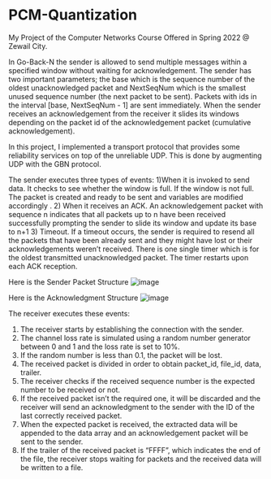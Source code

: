 # PCM-Quantization

My Project of the Computer Networks Course Offered in Spring 2022 @ Zewail City.

In Go-Back-N the sender is allowed to send multiple messages within a specified window without waiting for acknowledgement. The sender has two important parameters; the base which is the sequence number of the oldest unacknowledged packet and NextSeqNum which is the smallest unused sequence number (the next packet to be sent). Packets with ids in the interval [base, NextSeqNum - 1] are sent immediately. When the sender receives an acknowledgement from the receiver it slides its windows depending on the packet id of the acknowledgement packet (cumulative acknowledgement).

In this project, I implemented a transport protocol that provides some reliability services
on top of the unreliable UDP. This is done by augmenting UDP with the GBN protocol.

The sender executes three types of events:
1)When it is invoked to send data. It checks to see whether the window is full. If the window is not full. The packet is created and ready to be sent and variables are modified accordingly .
2) When it receives an ACK. An acknowledgement packet with sequence n indicates that all packets up to n have been received successfully prompting the sender to slide its window and update its base to n+1
3) Timeout. If a timeout occurs, the sender is required to resend all the packets that have been already sent and they might have lost or their acknowledgements weren’t received. There is one single timer which is for the oldest transmitted unacknowledged packet. The timer restarts upon each ACK reception.


Here is the Sender Packet Structure
![image](https://user-images.githubusercontent.com/58476343/220149355-a58cfc44-b87e-443f-b156-3993f8681fb8.png)

Here is the Acknowledgment Structure
![image](https://user-images.githubusercontent.com/58476343/220149428-cfe8a5f0-1e33-4c43-a77f-c698760e57d8.png)


The receiver executes these events:
1) The receiver starts by establishing the connection with the sender. 
2) The channel loss rate is simulated using a random number generator between 0 and 1 and the loss rate is set to 10%. 
3) If the random number is less than 0.1, the packet will be lost. 
4) The received packet is divided in order to obtain packet_id, file_id, data, trailer.
5) The receiver checks if the received sequence number is the expected number to be received or not.
6) If the received packet isn’t the required one, it will be discarded and the receiver will send an acknowledgment to the sender with the ID of the last correctly received packet.
7) When the expected packet is received, the extracted data will be appended to the data array and an acknowledgement packet will be sent to the sender.
8) If the trailer of the received packet is “FFFF”, which indicates the end of the file, the receiver stops waiting for packets and the received data will be written to a file.


